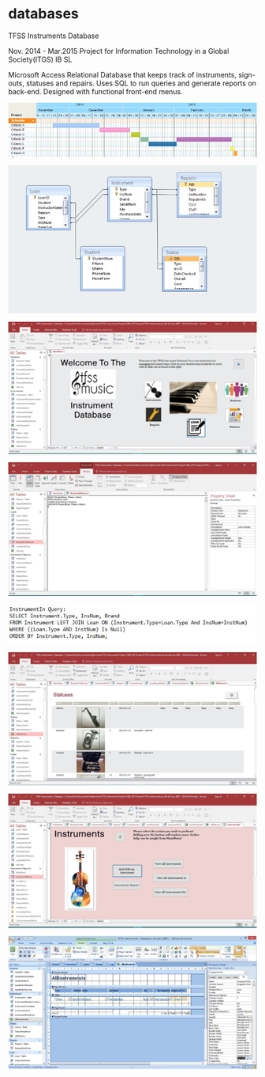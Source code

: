 # databases
TFSS Instruments Database

Nov. 2014 - Mar.2015
Project for Information Technology in a Global Society(ITGS) IB SL

Microsoft Access Relational Database that keeps track of instruments, sign-outs, statuses and repairs. Uses SQL to run queries and generate reports on back-end. Designed with functional front-end menus.

![Gantt Planning](/images/Gantt.jpg) 


![Relational Links](/images/relationships.jpg)


![Main Menu](/images/Database1.jpg) 


![SQL Snippet](/images/Database2.jpg)


![More SQL](/images/Database3.jpg) 


![Sample Report](/images/Database4.jpg)


![Sample Submenu](/images/Database5.jpg) 


![Designing the Menus](/images/Database6.jpg)